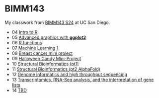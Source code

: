 # BIMM143

My classwork from [BIMM143 S24](https://bioboot.github.io/bimm143_S25/) at UC San Diego.

- 04 [Intro to R](https://github.com/xain7ariq/bimm143_github/blob/main/class04/week04.qmd)
- 05 [Advanced graphics with **ggplot2**]((https://github.com/xain7ariq/bimm143_github/blob/main/class05/week05/class07/class07.qmd))
- 06 [R functions](https://github.com/xain7ariq/bimm143_github/blob/main/class06/class06.md)
- 07 [Machine Learning 1](https://github.com/xain7ariq/bimm143_github/blob/main/class07/class07.md)
- 08 [Breast cancer mini project](https://github.com/xain7ariq/bimm143_github/blob/main/class08/class08.md)
- 09 [Halloween Candy Mini-Project](https://github.com/xain7ariq/bimm143_github/blob/main/class09/class09/class09.qmd)
- 10 [Structural Bioinformatics (pt1)](https://github.com/xain7ariq/bimm143_github/blob/main/class10/class10.md)
- 11 [Structural Bioinformatics (pt2 AlphaFold)](https://github.com/xain7ariq/bimm143_github/blob/main/class11/class11.md)
- 12 [Genome informatics and high throughput sequencing](https://github.com/xain7ariq/bimm143_github/blob/main/class12/class12.md)
- 13 [Transcriptomics, RNA-Seq analysis, and the interpretation of gene lists](https://github.com/xain7ariq/bimm143_github/blob/main/class13/class13.md)
- 14 [TBD]()
